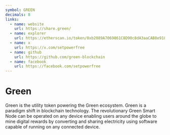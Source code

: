 ```yaml
---
symbol: GREEN
decimals: 8
links:
  - name: website
    url: https://share.green/
  - name: explorer
    url: https://etherscan.io/token/0xb2089A7069861C8D90c8dA3aaCAB8e9188C0C531
  - name: x
    url: https://x.com/setpowerfree
  - name: github
    url: https://github.com/green-blockchain
  - name: facebook
    url: https://facebook.com/setpowerfree
---
```


# Green

Green is the utility token powering the Green ecosystem. Green is a paradigm shift in blockchain technology. The revolutionary Green Smart Node can be operated on any device enabling users around the globe to mine digital rewards by converting and sharing electricity using software capable of running on any connected device.
